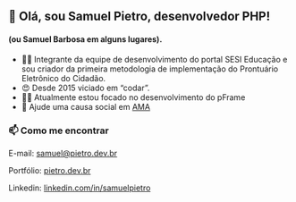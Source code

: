 ## 👋 Olá, sou Samuel Pietro, desenvolvedor PHP!
#### (ou Samuel Barbosa em alguns lugares).

- 👨‍💻 Integrante da equipe de desenvolvimento do portal SESI Educação e sou criador da primeira metodologia de implementação do Prontuário Eletrônico do Cidadão. 
- 😍 Desde 2015 viciado em “codar”.
- 👨‍🏫 Atualmente estou focado no desenvolvimento do pFrame
- 💞️ Ajude uma causa social em [AMA](https://ama.org.br/colabore/)

### 📫 Como me encontrar 
E-mail: <a href="mailto:samuel@pietro.dev.br">samuel@pietro.dev.br</a>

Portfólio: <a href="https://pietro.dev.br">pietro.dev.br</a>

Linkedin: <a href="https://www.linkedin.com/in/samuelpietro/">linkedin.com/in/samuelpietro</a>
